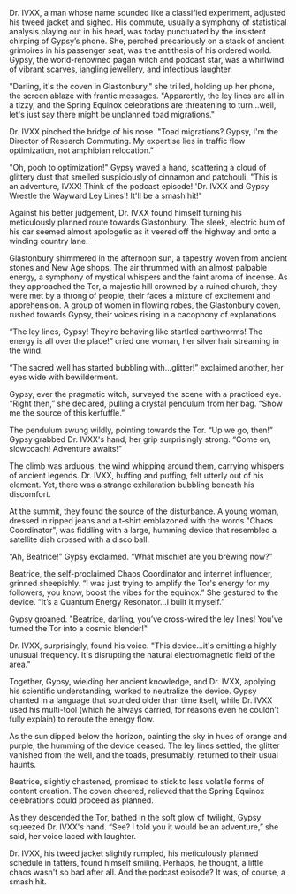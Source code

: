 Dr. IVXX, a man whose name sounded like a classified experiment, adjusted his tweed jacket and sighed. His commute, usually a symphony of statistical analysis playing out in his head, was today punctuated by the insistent chirping of Gypsy’s phone.  She, perched precariously on a stack of ancient grimoires in his passenger seat, was the antithesis of his ordered world. Gypsy, the world-renowned pagan witch and podcast star, was a whirlwind of vibrant scarves, jangling jewellery, and infectious laughter.

"Darling, it's the coven in Glastonbury," she trilled, holding up her phone, the screen ablaze with frantic messages. "Apparently, the ley lines are all in a tizzy, and the Spring Equinox celebrations are threatening to turn…well, let's just say there might be unplanned toad migrations."

Dr. IVXX pinched the bridge of his nose. "Toad migrations? Gypsy, I'm the Director of Research Commuting. My expertise lies in traffic flow optimization, not amphibian relocation."

"Oh, pooh to optimization!" Gypsy waved a hand, scattering a cloud of glittery dust that smelled suspiciously of cinnamon and patchouli. "This is an adventure, IVXX! Think of the podcast episode! 'Dr. IVXX and Gypsy Wrestle the Wayward Ley Lines'! It'll be a smash hit!"

Against his better judgement, Dr. IVXX found himself turning his meticulously planned route towards Glastonbury.  The sleek, electric hum of his car seemed almost apologetic as it veered off the highway and onto a winding country lane.

Glastonbury shimmered in the afternoon sun, a tapestry woven from ancient stones and New Age shops. The air thrummed with an almost palpable energy, a symphony of mystical whispers and the faint aroma of incense.  As they approached the Tor, a majestic hill crowned by a ruined church, they were met by a throng of people, their faces a mixture of excitement and apprehension.  A group of women in flowing robes, the Glastonbury coven, rushed towards Gypsy, their voices rising in a cacophony of explanations.

“The ley lines, Gypsy! They’re behaving like startled earthworms!  The energy is all over the place!” cried one woman, her silver hair streaming in the wind.

“The sacred well has started bubbling with…glitter!” exclaimed another, her eyes wide with bewilderment.

Gypsy, ever the pragmatic witch, surveyed the scene with a practiced eye.  “Right then,” she declared, pulling a crystal pendulum from her bag.  “Show me the source of this kerfuffle.”

The pendulum swung wildly, pointing towards the Tor.  “Up we go, then!”  Gypsy grabbed Dr. IVXX's hand, her grip surprisingly strong. “Come on, slowcoach! Adventure awaits!”

The climb was arduous, the wind whipping around them, carrying whispers of ancient legends. Dr. IVXX, huffing and puffing, felt utterly out of his element. Yet, there was a strange exhilaration bubbling beneath his discomfort.

At the summit, they found the source of the disturbance.  A young woman, dressed in ripped jeans and a t-shirt emblazoned with the words "Chaos Coordinator", was fiddling with a large, humming device that resembled a satellite dish crossed with a disco ball.

“Ah, Beatrice!” Gypsy exclaimed. “What mischief are you brewing now?”

Beatrice, the self-proclaimed Chaos Coordinator and internet influencer, grinned sheepishly.  “I was just trying to amplify the Tor's energy for my followers, you know, boost the vibes for the equinox.”  She gestured to the device.  “It’s a Quantum Energy Resonator…I built it myself.”

Gypsy groaned. "Beatrice, darling, you’ve cross-wired the ley lines! You’ve turned the Tor into a cosmic blender!"

Dr. IVXX, surprisingly, found his voice. "This device…it's emitting a highly unusual frequency.  It's disrupting the natural electromagnetic field of the area."

Together, Gypsy, wielding her ancient knowledge, and Dr. IVXX, applying his scientific understanding, worked to neutralize the device.  Gypsy chanted in a language that sounded older than time itself, while Dr. IVXX used his multi-tool (which he always carried, for reasons even he couldn’t fully explain) to reroute the energy flow.

As the sun dipped below the horizon, painting the sky in hues of orange and purple, the humming of the device ceased.  The ley lines settled, the glitter vanished from the well, and the toads, presumably, returned to their usual haunts.

Beatrice, slightly chastened, promised to stick to less volatile forms of content creation.  The coven cheered, relieved that the Spring Equinox celebrations could proceed as planned.

As they descended the Tor, bathed in the soft glow of twilight, Gypsy squeezed Dr. IVXX's hand. “See? I told you it would be an adventure,” she said, her voice laced with laughter.

Dr. IVXX, his tweed jacket slightly rumpled, his meticulously planned schedule in tatters, found himself smiling. Perhaps, he thought, a little chaos wasn't so bad after all.  And the podcast episode? It was, of course, a smash hit.

